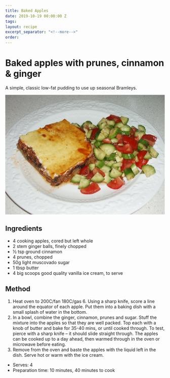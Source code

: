 ```yaml
---
title: Baked Apples
date: 2019-10-19 00:00:00 Z
tags:
layout: recipe
excerpt_separator: "<!--more-->"
order:
---
```


# Baked apples with prunes, cinnamon & ginger

A simple, classic low-fat pudding to use up seasonal Bramleys.

<!--more-->

[![Moussaka](/_uploads/moussaka.jpg)](/_uploads/moussaka.jpg)

## Ingredients

- 4 cooking apples, cored but left whole
- 2 stem ginger balls, finely chopped
- ½ tsp ground cinnamon
- 4 prunes, chopped
- 50g light muscovado sugar
- 1 tbsp butter
- 4 big scoops good quality vanilla ice cream, to serve



## Method

1.	Heat oven to 200C/fan 180C/gas 6. Using a sharp knife, score a line around the equator of each apple. Put them into a baking dish with a small splash of water in the bottom.
2.	In a bowl, combine the ginger, cinnamon, prunes and sugar. Stuff the mixture into the apples so that they are well packed. Top each with a knob of butter and bake for 35-40 mins, or until cooked through. To test, pierce with a sharp knife – it should slide straight through. The apples can be cooked up to a day ahead, then warmed through in the oven or microwave before eating.
3.	Remove from the oven and baste the apples with the liquid left in the dish. Serve hot or warm with the ice cream.


- Serves: 4
- Preparation time: 10 minutes, 40 minutes to cook
